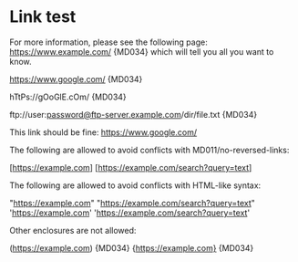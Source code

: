 # Link test

For more information, please see the
following page: https://www.example.com/ {MD034}
which will tell you all you want to know.

https://www.google.com/ {MD034}

hTtPs://gOoGlE.cOm/ {MD034}

ftp://user:password@ftp-server.example.com/dir/file.txt {MD034}

This link should be fine: <https://www.google.com/>

The following are allowed to avoid conflicts with MD011/no-reversed-links:

[https://example.com]
[https://example.com/search?query=text]

The following are allowed to avoid conflicts with HTML-like syntax:

"https://example.com"
"https://example.com/search?query=text"
'https://example.com'
'https://example.com/search?query=text'

Other enclosures are not allowed:

(https://example.com) {MD034}
{https://example.com} {MD034}
